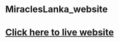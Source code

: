 # MiraclesLanka_website

# <a href="https://hngconstractors.000webhostapp.com/">Click here to live website</a>
